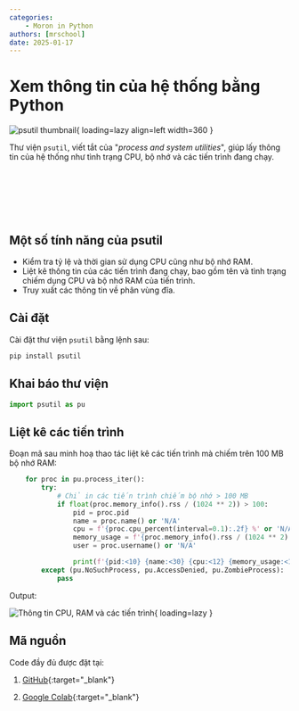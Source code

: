 ```yaml
---
categories:
    - Moron in Python
authors: [mrschool]
date: 2025-01-17
---
```


# Xem thông tin của hệ thống bằng Python

![psutil thumbnail](https://api.onedrive.com/v1.0/shares/s!ApQ3j6n6-2wNr9E9kqgVDK2JAZtHJA/root/content){ loading=lazy align=left width=360 }

Thư viện `psutil`, viết tắt của "*process and system utilities*", giúp lấy thông tin của hệ thống như tình trạng CPU, bộ nhớ và các tiến trình đang chạy.

<br>
<br>
<br>
<br>
<br>

<!-- more -->

## Một số tính năng của psutil

- Kiểm tra tỷ lệ và thời gian sử dụng CPU cũng như bộ nhớ RAM.
- Liệt kê thông tin của các tiến trình đang chạy, bao gồm tên và tình trạng chiếm dụng CPU và bộ nhớ RAM của tiến trình.
- Truy xuất các thông tin về phân vùng đĩa.

## Cài đặt

Cài đặt thư viện `psutil` bằng lệnh sau:

```ps1
pip install psutil
```

## Khai báo thư viện

``` py linenums="1"
import psutil as pu
```

## Liệt kê các tiến trình

Đoạn mã sau minh hoạ thao tác liệt kê các tiến trình mà chiếm trên 100 MB bộ nhớ RAM:

``` py linenums="18"
    for proc in pu.process_iter():
        try:
            # Chỉ in các tiến trình chiếm bộ nhớ > 100 MB
            if float(proc.memory_info().rss / (1024 ** 2)) > 100:
                pid = proc.pid
                name = proc.name() or 'N/A'
                cpu = f'{proc.cpu_percent(interval=0.1):.2f} %' or 'N/A'
                memory_usage = f'{proc.memory_info().rss / (1024 ** 2):.2f} MB' or 'N/A'
                user = proc.username() or 'N/A'

                print(f'{pid:<10} {name:<30} {cpu:<12} {memory_usage:<10} {user:<20}')
        except (pu.NoSuchProcess, pu.AccessDenied, pu.ZombieProcess):
            pass
```

Output:

![Thông tin CPU, RAM và các tiến trình](https://api.onedrive.com/v1.0/shares/s!ApQ3j6n6-2wNr9FE0qgU4c5iNUOqaA/root/content){ loading=lazy }

## Mã nguồn

Code đầy đủ được đặt tại:

1. [GitHub](https://github.com/vtchitruong/python-libraries/blob/main/psutil/cpu_ram_checking.py){:target="_blank"}

2. [Google Colab](https://colab.research.google.com/drive/1dc5rt4dBnh6GZVeZ7-8gb8S1WUxzB4Rw?usp=sharing){:target="_blank"}